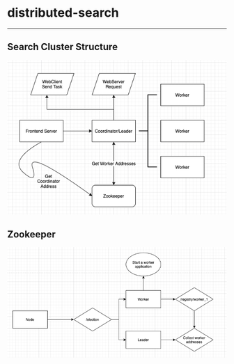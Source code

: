 # distributed-search
---
## Search Cluster Structure
![system](./images/distributed-search.png)

## Zookeeper
![zookeeper](./images/zookeeper.png)
